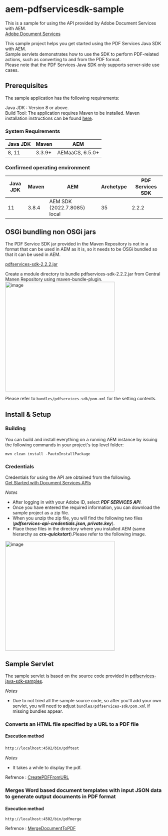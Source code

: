 # aem-pdfservicesdk-sample
This is a sample for using the API provided by Adobe Document Services with AEM.  
[Adobe Document Services](https://developer.adobe.com/document-services/homepage)


This sample project helps you get started using the PDF Services Java SDK with AEM.  
Sample servlets demonstrates how to use the SDK to perform PDF-related actions, such as converting to and from the PDF format.  
Please note that the PDF Services Java SDK only supports server-side use cases.

## Prerequisites
The sample application has the following requirements:

Java JDK : Version 8 or above.  
Build Tool: The application requires Maven to be installed. Maven installation instructions can be found [here](https://maven.apache.org/install.html).  

### System Requirements
| Java JDK | Maven | AEM |
----|----|---- 
| 8, 11 | 3.3.9+ | AEMaaCS, 6.5.0+ | 

### Confirmed operating environment
| Java JDK | Maven | AEM | Archetype | PDF Services SDK |
----|----|----|----|---- 
| 11 | 3.8.4 | AEM SDK (2022.7.8085) local | 35 | 2.2.2 |

  
## OSGi bundling non OSGi jars
The PDF Service SDK jar provided in the Maven Repository is not in a format that can be used in AEM as it is, so it needs to be OSGi bundled so that it can be used in AEM.  

[pdfservices-sdk-2.2.2.jar](https://mvnrepository.com/artifact/com.adobe.documentservices/pdfservices-sdk/2.2.2)  

  
Create a module directory to bundle pdfservices-sdk-2.2.2.jar from Central Manen Repository using maven-bundle-plugin.  
<img width="350" alt="image" src="https://user-images.githubusercontent.com/42370761/184114662-29548a0f-0a05-4218-8de0-85617821426c.png">  

Please refer to `bundles/pdfservices-sdk/pom.xml` for the setting contents.  
  
## Install & Setup
### Building
You can build and install everything on a running AEM instance by issuing the following commands in your project's top level folder:  
    
```mvn clean install -PautoInstallPackage```  

### Credentials
Credentials for using the API are obtained from the following.  
[Get Started with Document Services APIs](https://documentcloud.adobe.com/dc-integration-creation-app-cdn/main.html)  

*Notes*
- After logging in with your Adobe ID, select ***PDF SERVICES API***.  
- Once you have entered the required information, you can download the sample project as a zip file.    
- When you unzip the zip file, you will find the following two files (***pdfservices-api-credentials.json, private.key***).
- Place these files in the directory where you installed AEM (same hierarchy as ***crx-quickstart***).Please refer to the following image.    


<img width="350" alt="image" src="https://user-images.githubusercontent.com/42370761/184122221-0d3c54fe-0019-4bf2-9306-ab50300b6c13.png">
  

## Sample Servlet
The sample servlet is based on the source code provided in [pdfservices-java-sdk-samples](https://github.com/adobe/pdfservices-java-sdk-samples).  

*Notes*  
- Due to not tried all the sample source code, so after you'll add your own servlet, you will need to adjust `bundles/pdfservices-sdk/pom.xml` if missing bundles appear.  

### Converts an HTML file specified by a URL to a PDF file
#### Execution method
`http://localhost:4502/bin/pdftest`　　

*Notes*  
- It takes a while to display the pdf.  


Refrence : [CreatePDFFromURL](https://github.com/adobe/pdfservices-java-sdk-samples/blob/master/src/main/java/com/adobe/pdfservices/operation/samples/createpdf/CreatePDFFromURL.java)  


### Merges Word based document templates with input JSON data to generate output documents in PDF format
#### Execution method
`http://localhost:4502/bin/pdfmerge`
  
Refrence : [MergeDocumentToPDF](https://github.com/adobe/pdfservices-java-sdk-samples/blob/2b41463d2c141cc906387b336a14c77f1a724dd9/src/main/java/com/adobe/platform/operation/samples/documentmerge/MergeDocumentToPDF.java)  

